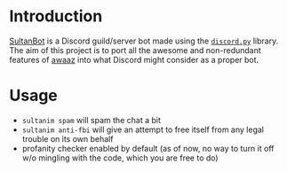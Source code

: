 # Introduction
[SultanBot](https://github.com/ansarirayyan/SultanBot/) is a Discord guild/server bot made using the [`discord.py`](https://discordpy.readthedocs.io/en/latest/) library. The aim of this project is to port all the awesome and non-redundant features of [awaaz](https://github.com/ansarirayyan/awaaz/) into what Discord might consider as a proper bot.

# Usage

* `sultanim spam` will spam the chat a bit
* `sultanim anti-fbi` will give an attempt to free itself from any legal trouble on its own behalf
* profanity checker enabled by default (as of now, no way to turn it off w/o mingling with the code, which you are free to do)
